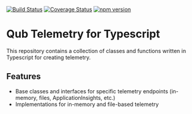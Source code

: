 [![Build Status](https://travis-ci.org/danschultequb/qub-typescript-telemetry.svg?branch=master)](https://travis-ci.org/danschultequb/qub-typescript-telemetry)
[![Coverage Status](https://coveralls.io/repos/github/danschultequb/qub-typescript-telemetry/badge.svg?branch=master)](https://coveralls.io/github/danschultequb/qub-typescript-telemetry?branch=master)
[![npm version](https://badge.fury.io/js/qub.svg)](https://badge.fury.io/js/qub)

# Qub Telemetry for Typescript

This repository contains a collection of classes and functions written in Typescript for creating
telemetry.

## Features

- Base classes and interfaces for specific telemetry endpoints (in-memory, files, ApplicationInsights, etc.)
- Implementations for in-memory and file-based telemetry
